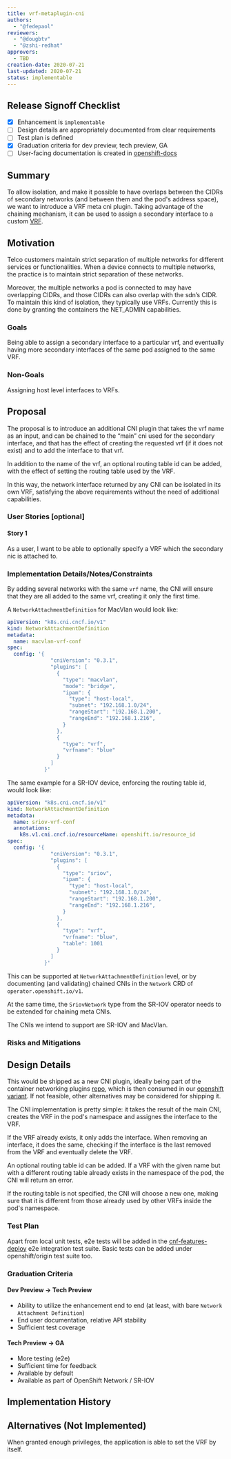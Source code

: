 ```yaml
---
title: vrf-metaplugin-cni
authors:
  - "@fedepaol"
reviewers:
  - "@dougbtv"
  - "@zshi-redhat"
approvers:
  - TBD
creation-date: 2020-07-21
last-updated: 2020-07-21
status: implementable
---
```


## Release Signoff Checklist

- [x] Enhancement is `implementable`
- [ ] Design details are appropriately documented from clear requirements
- [ ] Test plan is defined
- [x] Graduation criteria for dev preview, tech preview, GA
- [ ] User-facing documentation is created in [openshift-docs](https://github.com/openshift/openshift-docs/)

## Summary

To allow isolation, and make it possible to have overlaps between the CIDRs of secondary networks (and between them and the pod's address space), we want to introduce a VRF meta cni plugin. Taking advantage of the chaining mechanism, it can be used to assign a secondary interface to a custom [VRF](https://access.redhat.com/documentation/en-us/red_hat_enterprise_linux/8/html/configuring_and_managing_networking/configuring-virtual-routing-and-forwarding-vrf_configuring-and-managing-networking).

## Motivation

Telco customers maintain strict separation of multiple networks for different services or functionalities. When a device connects to multiple networks, the practice is to maintain strict separation of these networks.

Moreover, the multiple networks a pod is connected to may have overlapping CIDRs, and those CIDRs can also overlap with the sdn’s CIDR. To maintain this kind of isolation, they typically use VRFs. Currently this is done by granting the containers the NET_ADMIN capabilities.

### Goals

Being able to assign a secondary interface to a particular vrf, and eventually having more secondary interfaces of the same pod assigned to the same VRF.

### Non-Goals

Assigning host level interfaces to VRFs.

## Proposal

The proposal is to introduce an additional CNI plugin that takes the vrf name as an input, and can be chained to the “main” cni used for the secondary interface, and that has the effect of creating the requested vrf (if it does not exist) and to add the interface to that vrf.

In addition to the name of the vrf, an optional routing table id can be added, with the effect of setting the routing table used by the VRF.

In this way, the network interface returned by any CNI can be isolated in its own VRF, satisfying the above requirements without the need of additional capabilities.

### User Stories [optional]

#### Story 1

As a user, I want to be able to optionally specify a VRF which the secondary nic is attached to.

### Implementation Details/Notes/Constraints

By adding several networks with the same `vrf` name, the CNI will ensure that they are all added to the same vrf, creating it only the first time.

A `NetworkAttachmentDefinition` for MacVlan would look like:

```yaml
apiVersion: "k8s.cni.cncf.io/v1"
kind: NetworkAttachmentDefinition
metadata:
  name: macvlan-vrf-conf
spec:
  config: '{
              "cniVersion": "0.3.1",
              "plugins": [
                {
                  "type": "macvlan",
                  "mode": "bridge",
                  "ipam": {
                    "type": "host-local",
                    "subnet": "192.168.1.0/24",
                    "rangeStart": "192.168.1.200",
                    "rangeEnd": "192.168.1.216",
                  }
                },
                {
                  "type": "vrf",
                  "vrfname": "blue"
                }
              ]
            }'
```

The same example for a SR-IOV device, enforcing the routing table id, would look like:

```yaml
apiVersion: "k8s.cni.cncf.io/v1"
kind: NetworkAttachmentDefinition
metadata:
  name: sriov-vrf-conf
  annotations:
    k8s.v1.cni.cncf.io/resourceName: openshift.io/resource_id
spec:
  config: '{
              "cniVersion": "0.3.1",
              "plugins": [
                {
                  "type": "sriov",
                  "ipam": {
                    "type": "host-local",
                    "subnet": "192.168.1.0/24",
                    "rangeStart": "192.168.1.200",
                    "rangeEnd": "192.168.1.216",
                  }
                },
                {
                  "type": "vrf",
                  "vrfname": "blue",
                  "table": 1001
                }
              ]
            }'
```

This can be supported at `NetworkAttachmentDefinition` level, or by documenting (and validating) chained CNIs in the `Network` CRD of `operator.openshift.io/v1`.

At the same time, the `SriovNetwork` type from the SR-IOV operator needs to be extended for chaining meta CNIs.

The CNIs we intend to support are SR-IOV and MacVlan.

### Risks and Mitigations

## Design Details

This would be shipped as a new CNI plugin, ideally being part of the container networking plugins [repo](https://github.com/containernetworking/plugins),
which is then consumed in our [openshift variant](https://github.com/openshift/containernetworking-plugins). If not feasible, other alternatives
may be considered for shipping it.

The CNI implementation is pretty simple: it takes the result of the main CNI, creates the VRF in the pod's namespace and assignes the interface to the VRF.

If the VRF already exists, it only adds the interface. When removing an interface, it does the same, checking if the interface is the last removed from the
VRF and eventually delete the VRF.

An optional routing table id can be added. If a VRF with the given name but with a different routing table already exists in the namespace of the pod, the CNI will return an error.

If the routing table is not specified, the CNI will choose a new one, making sure that it is different from those already used by other VRFs inside the pod's namespace.

### Test Plan

Apart from local unit tests, e2e tests will be added in the [cnf-features-deploy](https://github.com/openshift-kni/cnf-features-deploy) e2e integration test suite.
Basic tests can be added under openshift/origin test suite too.

### Graduation Criteria

#### Dev Preview -> Tech Preview

- Ability to utilize the enhancement end to end (at least, with bare `Network Attachment Definition`)
- End user documentation, relative API stability
- Sufficient test coverage

#### Tech Preview -> GA

- More testing (e2e)
- Sufficient time for feedback
- Available by default
- Available as part of OpenShift Network / SR-IOV

## Implementation History

## Alternatives (Not Implemented)

When granted enough privileges, the application is able to set the VRF by itself.
